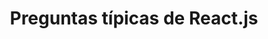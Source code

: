 ---
title: 'Preguntas típicas de React.js'
description: 'Preguntas típicas sobre React para entrevistas de trabajo ⚛️'
link: 'https://www.reactjs.wiki/'
imageURL: 'https://res.cloudinary.com/dc6mrv5cb/image/upload/v1718793667/personal-resources/react/www.reactjs.wiki__zymhsh_tjvwlw.webp'
---